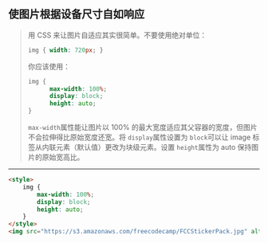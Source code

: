 ## 使图片根据设备尺寸自如响应

> 用 CSS 来让图片自适应其实很简单。不要使用绝对单位：
>
> ```css
> img { width: 720px; }
> ```
>
> 你应该使用：
>
> ```css
> img {
>   	max-width: 100%;
>   	display: block;
>   	height: auto;
> }
> ```
>
> `max-width`属性能让图片以 100% 的最大宽度适应其父容器的宽度，但图片不会拉伸得比原始宽度还宽。将 `display`属性设置为 `block`可以让 image 标签从内联元素（默认值）更改为块级元素。设置 `height`属性为 auto 保持图片的原始宽高比。

------

```html
<style>
	img {
		max-width: 100%;
		display: block;
		height: auto;
	}
</style>
<img src="https://s3.amazonaws.com/freecodecamp/FCCStickerPack.jpg" alt="freeCodeCamp stickers set">
```